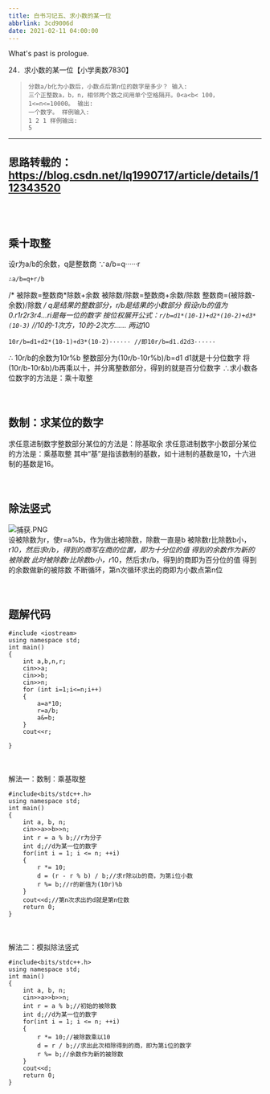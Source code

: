 ```yaml
---
title: 白书习记五、求小数的某一位
abbrlink: 3cd9006d
date: 2021-02-11 04:00:00
---
```

What's past is prologue.

<!--more-->

 24．求小数的某一位【小学奥数7830】

>     分数a/b化为小数后，小数点后第n位的数字是多少？ 输入:
>     三个正整数a，b，n，相邻两个数之间用单个空格隔开。0<a<b< 100，1<=n<=10000。 输出:
>     一个数字。 样例输入:
>     1 2 1 样例输出:
>     5


----------

思路转载的：https://blog.csdn.net/lq1990717/article/details/112343520
----------


<br>
<br>

乘十取整
----

设r为a/b的余数，q是整数商
∵a/b=q······r

    ∴a/b=q+r/b 

/*
被除数=整数商*除数+余数
被除数/除数=整数商+余数/除数
整数商=(被除数-余数)/除数
*/
q是结果的整数部分，r/b是结果的小数部分 
假设r/b的值为0.r1r2r3r4...ri是每一位的数字
按位权展开公式：`r/b=d1*(10-1)+d2*(10-2)+d3*(10-3)` //10的-1次方，10的-2次方……
两边*10  

    10r/b=d1+d2*(10-1)+d3*(10-2)······ //即10r/b=d1.d2d3······

∴
10r/b的余数为10r%b
整数部分为(10r/b-10r%b)/b=d1
d1就是十分位数字
将(10r/b-10r&b)/b再乘以十，并分离整数部分，得到的就是百分位数字
∴求小数各位数字的方法是：乘十取整
<br>
<br>
<br>

数制：求某位的数字
---------

求任意进制数字整数部分某位的方法是：除基取余
求任意进制数字小数部分某位的方法是：乘基取整
其中“基”是指该数制的基数，如十进制的基数是10，十六进制的基数是16。
<br>
<br>
<br>

除法竖式
----
![捕获.PNG][1]
<br>
设被除数为r，使r=a%b，作为做出被除数，除数一直是b
被除数r比除数b小，r*10，然后求r/b，得到的商写在商的位置，即为十分位的值
得到的余数作为新的被除数
此时被除数r比除数b小，r*10，然后求r/b，得到的商即为百分位的值
得到的余数做新的被除数
不断循环，第n次循环求出的商即为小数点第n位
<br>
<br>
<br>

题解代码
----

    #include <iostream>
    using namespace std;
    int main()
    {
    	int a,b,n,r;
    	cin>>a;
    	cin>>b;
    	cin>>n;
    	for (int i=1;i<=n;i++)
    	{
    		a=a*10;
    		r=a/b;
    		a&=b;
    	}
    	cout<<r;
    
    }
<br>
<br>
解法一：数制：乘基取整

    #include<bits/stdc++.h>
    using namespace std;
    int main()
    {
    	int a, b, n;
    	cin>>a>>b>>n;
        int r = a % b;//r为分子
    	int d;//d为某一位的数字
    	for(int i = 1; i <= n; ++i)
    	{
    		r *= 10;
    		d = (r - r % b) / b;//求r除以b的商，为第i位小数
    		r %= b;//r的新值为(10r)%b
    	}
    	cout<<d;//第n次求出的d就是第n位数
    	return 0;
    }
<br>
<br>
解法二：模拟除法竖式

    #include<bits/stdc++.h>
    using namespace std;
    int main()
    {
    	int a, b, n;
    	cin>>a>>b>>n;
    	int r = a % b;//初始的被除数
    	int d;//d为某一位的数字
    	for(int i = 1; i <= n; ++i)
    	{
    		r *= 10;//被除数乘以10
    		d = r / b;//求出此次相除得到的商，即为第i位的数字
    		r %= b;//余数作为新的被除数
    	}
    	cout<<d;
    	return 0;
    }


[1]: https://nololi.com/usr/uploads/2021/02/1612194425.png



